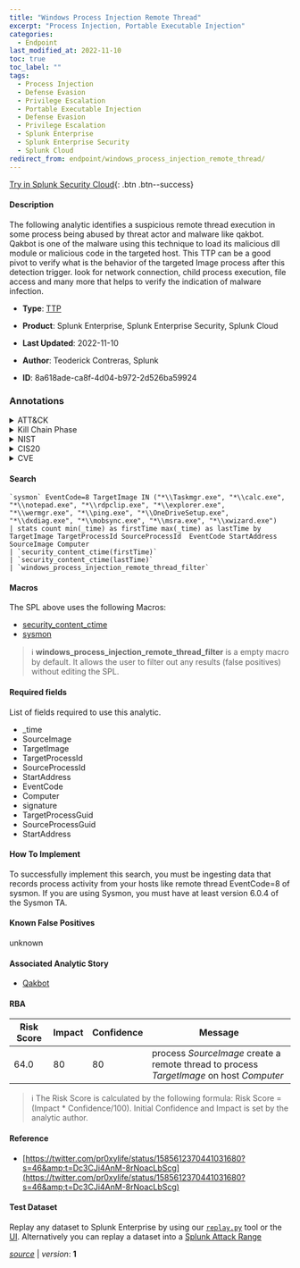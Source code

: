 ```yaml
---
title: "Windows Process Injection Remote Thread"
excerpt: "Process Injection, Portable Executable Injection"
categories:
  - Endpoint
last_modified_at: 2022-11-10
toc: true
toc_label: ""
tags:
  - Process Injection
  - Defense Evasion
  - Privilege Escalation
  - Portable Executable Injection
  - Defense Evasion
  - Privilege Escalation
  - Splunk Enterprise
  - Splunk Enterprise Security
  - Splunk Cloud
redirect_from: endpoint/windows_process_injection_remote_thread/
---
```




[Try in Splunk Security Cloud](https://www.splunk.com/en_us/cyber-security.html){: .btn .btn--success}

#### Description

The following analytic identifies a suspicious remote thread execution in some process being abused by threat actor and malware like qakbot. Qakbot is one of the malware using this technique to load its malicious dll module or malicious code in the targeted host. This TTP can be a good pivot to verify what is the behavior of the targeted Image process after this detection trigger. look for network connection, child process execution, file access and many more that helps to verify the indication of malware infection.

- **Type**: [TTP](https://github.com/splunk/security_content/wiki/Detection-Analytic-Types)
- **Product**: Splunk Enterprise, Splunk Enterprise Security, Splunk Cloud

- **Last Updated**: 2022-11-10
- **Author**: Teoderick Contreras, Splunk
- **ID**: 8a618ade-ca8f-4d04-b972-2d526ba59924

### Annotations
<details>
  <summary>ATT&CK</summary>

<div markdown="1">

#### [ATT&CK](https://attack.mitre.org/)

| ID          | Technique   | Tactic         |
| ----------- | ----------- |--------------- |
| [T1055](https://attack.mitre.org/techniques/T1055/) | Process Injection | Defense Evasion, Privilege Escalation |

| [T1055.002](https://attack.mitre.org/techniques/T1055/002/) | Portable Executable Injection | Defense Evasion, Privilege Escalation |

</div>
</details>


<details>
  <summary>Kill Chain Phase</summary>

<div markdown="1">

* Exploitation


</div>
</details>


<details>
  <summary>NIST</summary>

<div markdown="1">

* DE.CM



</div>
</details>

<details>
  <summary>CIS20</summary>

<div markdown="1">

* CIS 10



</div>
</details>

<details>
  <summary>CVE</summary>

<div markdown="1">


</div>
</details>


#### Search

```
`sysmon` EventCode=8 TargetImage IN ("*\\Taskmgr.exe", "*\\calc.exe", "*\\notepad.exe", "*\\rdpclip.exe", "*\\explorer.exe", "*\\wermgr.exe", "*\\ping.exe", "*\\OneDriveSetup.exe", "*\\dxdiag.exe", "*\\mobsync.exe", "*\\msra.exe", "*\\xwizard.exe") 
| stats count min(_time) as firstTime max(_time) as lastTime by  TargetImage TargetProcessId SourceProcessId  EventCode StartAddress SourceImage Computer 
| `security_content_ctime(firstTime)` 
| `security_content_ctime(lastTime)` 
| `windows_process_injection_remote_thread_filter`
```

#### Macros
The SPL above uses the following Macros:
* [security_content_ctime](https://github.com/splunk/security_content/blob/develop/macros/security_content_ctime.yml)
* [sysmon](https://github.com/splunk/security_content/blob/develop/macros/sysmon.yml)

> :information_source:
> **windows_process_injection_remote_thread_filter** is a empty macro by default. It allows the user to filter out any results (false positives) without editing the SPL.



#### Required fields
List of fields required to use this analytic.
* _time
* SourceImage
* TargetImage
* TargetProcessId
* SourceProcessId
* StartAddress
* EventCode
* Computer
* signature
* TargetProcessGuid
* SourceProcessGuid
* StartAddress



#### How To Implement
To successfully implement this search, you must be ingesting data that records process activity from your hosts like remote thread EventCode=8 of sysmon. If you are using Sysmon, you must have at least version 6.0.4 of the Sysmon TA.
#### Known False Positives
unknown

#### Associated Analytic Story
* [Qakbot](/stories/qakbot)




#### RBA

| Risk Score  | Impact      | Confidence   | Message      |
| ----------- | ----------- |--------------|--------------|
| 64.0 | 80 | 80 | process $SourceImage$ create a remote thread to process $TargetImage$ on host $Computer$ |


> :information_source:
> The Risk Score is calculated by the following formula: Risk Score = (Impact * Confidence/100). Initial Confidence and Impact is set by the analytic author.


#### Reference

* [https://twitter.com/pr0xylife/status/1585612370441031680?s=46&amp;t=Dc3CJi4AnM-8rNoacLbScg](https://twitter.com/pr0xylife/status/1585612370441031680?s=46&amp;t=Dc3CJi4AnM-8rNoacLbScg)



#### Test Dataset
Replay any dataset to Splunk Enterprise by using our [`replay.py`](https://github.com/splunk/attack_data#using-replaypy) tool or the [UI](https://github.com/splunk/attack_data#using-ui).
Alternatively you can replay a dataset into a [Splunk Attack Range](https://github.com/splunk/attack_range#replay-dumps-into-attack-range-splunk-server)




[*source*](https://github.com/splunk/security_content/tree/develop/detections/endpoint/windows_process_injection_remote_thread.yml) \| *version*: **1**